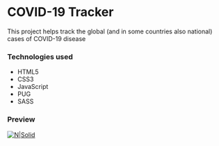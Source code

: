 # COVID-19 Tracker
This project helps track the global (and in some countries also national) cases of COVID-19 disease

### Technologies used
* HTML5
* CSS3
* JavaScript
* PUG
* SASS

### Preview
[![N|Solid](https://repository-images.githubusercontent.com/289108184/0b281180-e2fd-11ea-8a67-1f48149f4f0a)](https://devnaftan.github.io/covid19-tracker/)
